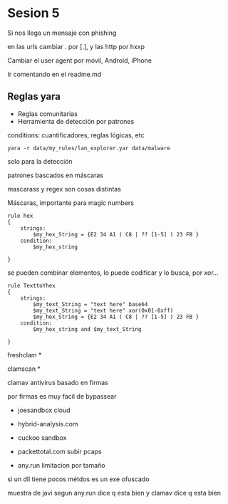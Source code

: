 # Sesion 5

Si nos llega un mensaje con phishing

en las urls cambiar . por [.], y las http por hxxp


Cambiar el user agent por móvil, Android, iPhone


Ir comentando en el readme.md

## Reglas yara

* Reglas comunitarias
* Herramienta de detección por patrones



conditions: cuantificadores, reglas lógicas, etc

`yara -r data/my_rules/lan_explorer.yar data/malware`

solo para la detección



patrones bascados en máscaras


mascarass y regex son cosas distintas


Máscaras, importante para magic numbers
```
rule hex
{
    strings:
        $my_hex_String = {E2 34 A1 ( C8 | ?? [1-5] ) 23 FB }
    condition:
        $my_hex_string

}
```

se pueden combinar elementos, lo puede codificar y lo busca, por xor...
```yara
rule TexttoYhex
{
    strings:
        $my_text_String = "text here" base64
        $my_text_String = "text here" xor(0x01-0xff)
        $my_hex_String = {E2 34 A1 ( C8 | ?? [1-5] ) 23 FB }
    condition:
        $my_hex_string and $my_text_String

}
```


freshclam *

clamscan *


clamav antivirus basado en firmas


por firmas es muy facil de bypassear

* joesandbox   cloud

* hybrid-analysis.com

* cuckoo sandbox

* packettotal.com subir pcaps

* any.run limitacion por tamaño



si un dll tiene pocos métdos es un exe ofuscado



muestra de javi segun any.run dice q esta bien y clamav dice q esta bien

